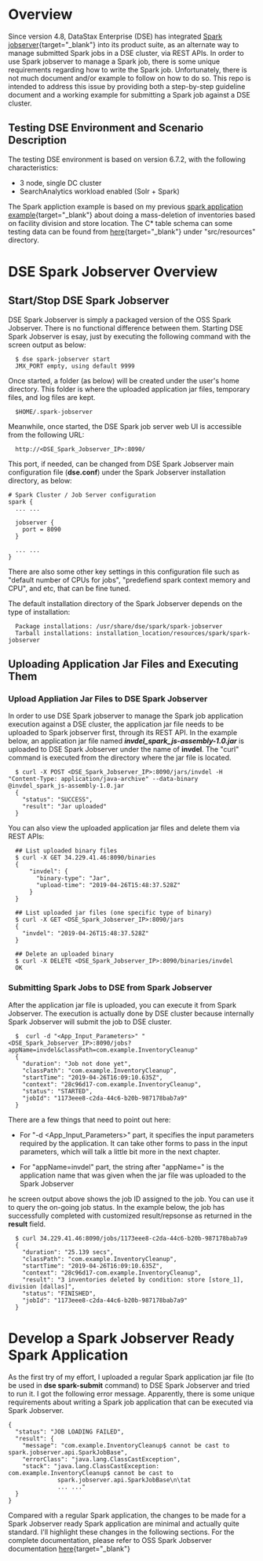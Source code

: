 # Overview

Since version 4.8, DataStax Enterprise (DSE) has integrated [Spark jobserver](https://github.com/spark-jobserver/spark-jobserver){target="_blank"} into its product suite, as an alternate way to manage submitted Spark jobs in a DSE cluster, via REST APIs. In order to use Spark jobserver to manage a Spark job, there is some unique requirements regarding how to write the Spark job. Unfortunately, there is not much document and/or example to follow on how to do so. This repo is intended to address this issue by providing both a step-by-step guideline document and a working example for submitting a Spark job against a DSE cluster.

## Testing DSE Environment and Scenario Description

The testing DSE environment is based on version 6.7.2, with the following characteristics:
* 3 node, single DC cluster
* SearchAnalytics workload enabled (Solr + Spark)

The Spark appliction example is based on my previous [spark application example](https://github.com/yabinmeng/invdel_spark){target="_blank"} about doing a mass-deletion of inventories based on facility division and store location. The C* table schema can some testing data can be found from [here](https://github.com/yabinmeng/invdel_spark_js/blob/master/src/resources/schema.cql){target="_blank"} under "src/resources" directory.

# DSE Spark Jobserver Overview

## Start/Stop DSE Spark Jobserver

DSE Spark Jobserver is simply a packaged version of the OSS Spark Jobserver. There is no functional difference between them. Starting DSE Spark Jobserver is esay, just by executing the following command with the screen output as below:
```
  $ dse spark-jobserver start
  JMX_PORT empty, using default 9999
```

Once started, a folder (as below) will be created under the user's home directory. This folder is where the uploaded application jar files, temporary files, and log files are kept.
```
  $HOME/.spark-jobserver
```

Meanwhile, once started, the DSE Spark job server web UI is accessible from the following URL:
```
  http://<DSE_Spark_Jobserver_IP>:8090/
```

This port, if needed, can be changed from DSE Spark Jobserver main configuration file (**dse.conf**) under the Spark Jobserver installation directory, as below:
```
# Spark Cluster / Job Server configuration
spark {
  ... ...

  jobserver {
    port = 8090
  }
  
  ... ...
}
```

There are also some other key settings in this configuration file such as "default number of CPUs for jobs", "predefiend spark context memory and CPU", and etc, that can be fine tuned. 

The default installation directory of the Spark Jobserver depends on the type of installation:
```
  Package installations: /usr/share/dse/spark/spark-jobserver
  Tarball installations: installation_location/resources/spark/spark-jobserver
```

## Uploading Application Jar Files and Executing Them

### Upload Appliation Jar Files to DSE Spark Jobserver

In order to use DSE Spark jobserver to manage the Spark job application execution against a DSE cluster, the application jar file needs to be uploaded to Spark jobserver first, through its REST API. In the example below, an application jar file named ***invdel_spark_js-assembly-1.0.jar*** is uploaded to DSE Spark Jobserver under the name of **invdel**. The "curl" command is executed from the directory where the jar file is located. 
```
  $ curl -X POST <DSE_Spark_Jobserver_IP>:8090/jars/invdel -H "Content-Type: application/java-archive" --data-binary @invdel_spark_js-assembly-1.0.jar
  {
    "status": "SUCCESS",
    "result": "Jar uploaded"
  }
```

You can also view the uploaded application jar files and delete them via REST APIs:
```
  ## List uploaded binary files
  $ curl -X GET 34.229.41.46:8090/binaries
  {
      "invdel": {
        "binary-type": "Jar",
        "upload-time": "2019-04-26T15:48:37.528Z"
      }
  }

  ## List uploaded jar files (one specific type of binary)
  $ curl -X GET <DSE_Spark_Jobserver_IP>:8090/jars
  {
    "invdel": "2019-04-26T15:48:37.528Z"
  }
  
  ## Delete an uploaded binary
  $ curl -X DELETE <DSE_Spark_Jobserver_IP>:8090/binaries/invdel
  OK
```

### Submitting Spark Jobs to DSE from Spark Jobserver 

After the application jar file is uploaded, you can execute it from Spark Jobserver. The execution is actually done by DSE cluster because internally Spark Jobserver will submit the job to DSE cluster.

```
  $  curl -d "<App_Input_Parameters>" "<DSE_Spark_Jobserver_IP>:8090/jobs?appName=invdel&classPath=com.example.InventoryCleanup"
  {
    "duration": "Job not done yet",
    "classPath": "com.example.InventoryCleanup",
    "startTime": "2019-04-26T16:09:10.635Z",
    "context": "28c96d17-com.example.InventoryCleanup",
    "status": "STARTED",
    "jobId": "1173eee8-c2da-44c6-b20b-987178bab7a9"
  }
```

There are a few things that need to point out here:
* For "-d <App_Input_Parameters>" part, it specifies the input parameters required by the application. It can take other forms to pass in the input parameters, which will talk a little bit more in the next chapter.

* For "appName=invdel" part, the string after "appName=" is the application name that was given when the jar file was uploaded to the Spark Jobserver


he screen output above shows the job ID assigned to the job. You can use it to query the on-going job status. In the example below, the job has successfully completed with customized result/repsonse as returned in the **result** field.
```
  $ curl 34.229.41.46:8090/jobs/1173eee8-c2da-44c6-b20b-987178bab7a9
  {
    "duration": "25.139 secs",
    "classPath": "com.example.InventoryCleanup",
    "startTime": "2019-04-26T16:09:10.635Z",  
    "context": "28c96d17-com.example.InventoryCleanup",
    "result": "3 inventories deleted by condition: store [store_1], division [dallas]",
    "status": "FINISHED",
    "jobId": "1173eee8-c2da-44c6-b20b-987178bab7a9"
  }
```

# Develop a Spark Jobserver Ready Spark Application

As the first try of my effort, I uploaded a regular Spark application jar file (to be used in **dse spark-submit** command) to DSE Spark Jobserver and tried to run it. I got the following error message. Apparently, there is some unique requirements about writing a Spark job application that can be executed via Spark Jobserver. 
```
{
  "status": "JOB LOADING FAILED",
  "result": {
    "message": "com.example.InventoryCleanup$ cannot be cast to spark.jobserver.api.SparkJobBase",
    "errorClass": "java.lang.ClassCastException",
    "stack": "java.lang.ClassCastException: com.example.InventoryCleanup$ cannot be cast to 
              spark.jobserver.api.SparkJobBase\n\tat
              ... ..."
  }
}
```

Compared with a regular Spark application, the changes to be made for a Spark Jobserver ready Spark application are minimal and actually quite standard. I'll highlight these changes in the following sections. For the complete documentation, please refer to OSS Spark Jobserver documentation [here](https://github.com/spark-jobserver/spark-jobserver#create-a-job-server-project){target="_blank"}

## 



